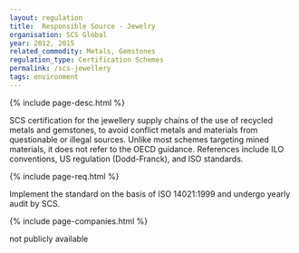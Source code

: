 ```yaml
---
layout: regulation
title:  Responsible Source - Jewelry
organisation: SCS Global
year: 2012, 2015
related_commodity: Metals, Gemstones
regulation_type: Certification Schemes
permalink: /scs-jewellery
tags: environment
---
```


{% include page-desc.html %}

SCS certification for the jewellery supply chains of the use of recycled metals and gemstones, to avoid conflict metals and materials from questionable or illegal sources. Unlike most schemes targeting mined materials, it does not refer to the OECD guidance. References include ILO conventions, US regulation (Dodd-Franck), and ISO standards.

{% include page-req.html %}

Implement the standard on the basis of ISO 14021:1999 and undergo yearly audit by SCS.

{% include page-companies.html %}

not publicly available

